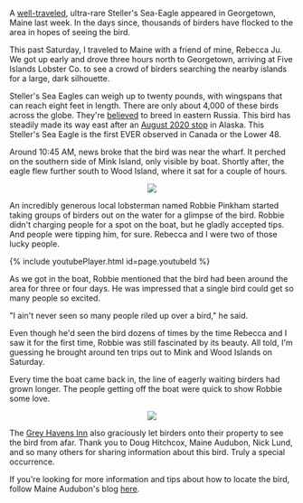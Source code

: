 A [well-traveled](https://www.nytimes.com/2021/11/05/science/stellers-sea-eagle.html), ultra-rare Steller's Sea-Eagle appeared in Georgetown, Maine last week. In the days since, thousands of birders have flocked to the area in hopes of seeing the bird. 

This past Saturday, I traveled to Maine with a friend of mine, Rebecca Ju. We got up early and drove three hours north to Georgetown, arriving at Five Islands Lobster Co. to see a crowd of birders searching the nearby islands for a large, dark silhouette. 

Steller's Sea Eagles can weigh up to twenty pounds, with wingspans that can reach eight feet in length. There are only about 4,000 of these birds across the globe. They're [believed](https://www.nationalgeographic.com/animals/birds/facts/stellers-eagle) to breed in eastern Russia. This bird has steadily made its way east after an [August 2020 stop](https://www.adn.com/outdoors-adventure/2020/09/05/in-a-far-from-normal-autumn-on-the-denali-highway-a-stellers-sea-eagle-makes-a-rare-appearance/) in Alaska. This Steller's Sea Eagle is the first EVER observed in Canada or the Lower 48.

Around 10:45 AM, news broke that the bird was near the wharf. It perched on the southern side of Mink Island, only visible by boat. Shortly after, the eagle flew further south to Wood Island, where it sat for a couple of hours.

<p align="center">
  <img src="/media/stse.jpg">
</p>

An incredibly generous local lobsterman named Robbie Pinkham started taking groups of birders out on the water for a glimpse of the bird. Robbie didn't charging people for a spot on the boat, but he gladly accepted tips. And people were tipping him, for sure. Rebecca and I were two of those lucky people.

<!---
youtubeId: GfIpGCYui4E
-->

{% include youtubePlayer.html id=page.youtubeId %}

As we got in the boat, Robbie mentioned that the bird had been around the area for three or four days. He was impressed that a single bird could get so many people so excited. 

"I ain't never seen so many people riled up over a bird," he said.

Even though he'd seen the bird dozens of times by the time Rebecca and I saw it for the first time, Robbie was still fascinated by its beauty. All told, I'm guessing he brought around ten trips out to Mink and Wood Islands on Saturday.

Every time the boat came back in, the line of eagerly waiting birders had grown longer. The people getting off the boat were quick to show Robbie some love.

<p align="center">
  <img src="/media/robbie.JPG">
</p>

The [Grey Havens Inn](https://greyhavens.com/) also graciously let birders onto their property to see the bird from afar. Thank you to Doug Hitchcox, Maine Audubon, Nick Lund, and so many others for sharing information about this bird. Truly a special occurrence.

If you're looking for more information and tips about how to locate the bird, follow Maine Audubon's blog [here](https://maineaudubon.org/news/rare-bird-alert-stellers-sea-eagle/).

